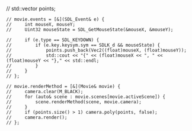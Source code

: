 


// std::vector<Vec2> points;


    // movie.events = [&](SDL_Event& e) {
    //     int mouseX, mouseY;
    //     Uint32 mouseState = SDL_GetMouseState(&mouseX, &mouseY);

    //     if (e.type == SDL_KEYDOWN) {
    //         if (e.key.keysym.sym == SDLK_d && mouseState) {
    //             points.push_back(Vec2((float)mouseX, (float)mouseY));
    //             std::cout << "{" << (float)mouseX << ", " << (float)mouseY << "}," << std::endl;
    //         }
    //     }
    // };

    // movie.renderMethod = [&](Movie& movie) {
    //     camera.clear(M_BLACK);
    //     for (auto& scene : movie.scenes[movie.activeScene]) {
    //         scene.renderMethod(scene, movie.camera);
    //     }
    //     if (points.size() > 1) camera.poly(points, false);
    //     camera.render();
    // };